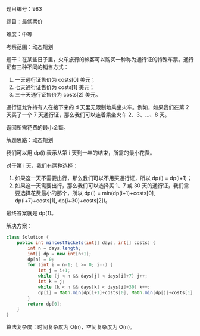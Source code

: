 题目编号：983

题目：最低票价

难度：中等

考察范围：动态规划

题干：在某些日子里，火车旅行的旅客可以购买一种称为通行证的特殊车票。通行证有三种不同的销售方式：

1. 一天通行证售价为 costs[0] 美元；
2. 七天通行证售价为 costs[1] 美元；
3. 三十天通行证售价为 costs[2] 美元。

通行证允许持有人在接下来的 d 天里无限制地乘坐火车。例如，如果我们在第 2 天买了一个 7 天通行证，那么我们可以连着乘坐火车 2、3、...、8 天。

返回所需花费的最小金额。

解题思路：动态规划

我们可以用 dp(i) 表示从第 i 天到一年的结束，所需的最小花费。

对于第 i 天，我们有两种选择：

1. 如果这一天不需要出行，那么我们可以不用买通行证，所以 dp(i) = dp(i+1)；
2. 如果这一天需要出行，那么我们可以选择买 1、7 或 30 天的通行证，我们需要选择花费最小的那个，所以 dp(i) = min(dp(i+1)+costs[0], dp(i+7)+costs[1], dp(i+30)+costs[2])。

最终答案就是 dp(1)。

解决方案：

```java
class Solution {
    public int mincostTickets(int[] days, int[] costs) {
        int n = days.length;
        int[] dp = new int[n+1];
        dp[n] = 0;
        for (int i = n-1; i >= 0; i--) {
            int j = i+1;
            while (j < n && days[j] < days[i]+7) j++;
            int k = j;
            while (k < n && days[k] < days[i]+30) k++;
            dp[i] = Math.min(dp[i+1]+costs[0], Math.min(dp[j]+costs[1], dp[k]+costs[2]));
        }
        return dp[0];
    }
}
```

算法复杂度：时间复杂度为 O(n)，空间复杂度为 O(n)。